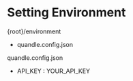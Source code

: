 # Setting Environment
{root}/environment
- quandle.config.json

quandle.config.json
- API_KEY : YOUR_API_KEY

